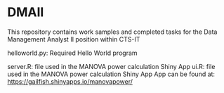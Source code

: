 # DMAII
This repository contains work samples and completed tasks for the Data Management Analyst II position within CTS-IT

helloworld.py: Required Hello World program

server.R: file used in the MANOVA power calculation Shiny App
ui.R: file used in the MANOVA power calculation Shiny App
App can be found at: https://gailfish.shinyapps.io/manovapower/ 
